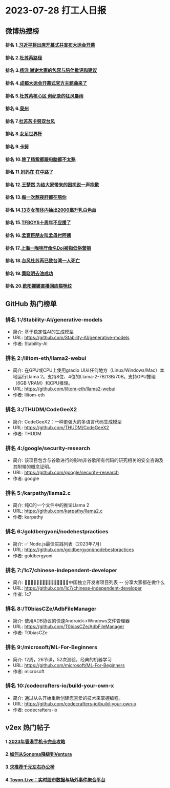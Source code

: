 # 2023-07-28 打工人日报


## 微博热搜榜

#### 排名 1.[习近平将出席开幕式并宣布大运会开幕](https://s.weibo.com/weibo?q=习近平将出席开幕式并宣布大运会开幕)
#### 排名 2.[杜苏芮路径](https://s.weibo.com/weibo?q=杜苏芮路径)
#### 排名 3.[杨洋 谢谢大家的包容与陪伴批评和建议](https://s.weibo.com/weibo?q=杨洋谢谢大家的包容与陪伴批评和建议)
#### 排名 4.[成都大运会开幕式官方主题曲来了](https://s.weibo.com/weibo?q=成都大运会开幕式官方主题曲来了)
#### 排名 5.[杜苏芮核心区 创纪录的狂风暴雨](https://s.weibo.com/weibo?q=杜苏芮核心区创纪录的狂风暴雨)
#### 排名 6.[泉州](https://s.weibo.com/weibo?q=泉州)
#### 排名 7.[杜苏芮卡努双台风](https://s.weibo.com/weibo?q=杜苏芮卡努双台风)
#### 排名 8.[女足世界杯](https://s.weibo.com/weibo?q=女足世界杯)
#### 排名 9.[卡努](https://s.weibo.com/weibo?q=卡努)
#### 排名 10.[除了杨紫都跟电脑都不太熟](https://s.weibo.com/weibo?q=除了杨紫都跟电脑都不太熟)
#### 排名 11.[妈妈在 在中路了](https://s.weibo.com/weibo?q=妈妈在在中路了)
#### 排名 12.[王楚然 为给大家带来的困扰说一声抱歉](https://s.weibo.com/weibo?q=王楚然为给大家带来的困扰说一声抱歉)
#### 排名 13.[每一次熬夜肝都在陪你](https://s.weibo.com/weibo?q=每一次熬夜肝都在陪你)
#### 排名 14.[13岁女孩体内抽出2000毫升乳白色血](https://s.weibo.com/weibo?q=13岁女孩体内抽出2000毫升乳白色血)
#### 排名 15.[TFBOYS十周年不应援了](https://s.weibo.com/weibo?q=TFBOYS十周年不应援了)
#### 排名 16.[孟宴臣朋友叫孟母付阿姨](https://s.weibo.com/weibo?q=孟宴臣朋友叫孟母付阿姨)
#### 排名 17.[上海一咖啡厅命名Doi被指低俗营销](https://s.weibo.com/weibo?q=上海一咖啡厅命名Doi被指低俗营销)
#### 排名 18.[台风杜苏芮已致台湾一人死亡](https://s.weibo.com/weibo?q=台风杜苏芮已致台湾一人死亡)
#### 排名 19.[黄晓明去油成功](https://s.weibo.com/weibo?q=黄晓明去油成功)
#### 排名 20.[欧阳娜娜直播回应猫咪纹](https://s.weibo.com/weibo?q=欧阳娜娜直播回应猫咪纹)
## GitHub 热门榜单

### 排名 1:/Stability-AI/generative-models
- 简介: 基于稳定性AI的生成模型
- URL: https://github.com/Stability-AI/generative-models
- 作者: Stability-AI 

### 排名 2:/liltom-eth/llama2-webui
- 简介: 在GPU或CPU上使用gradio UI从任何地方（Linux/Windows/Mac）本地运行Llama 2。支持8位、4位的Llama-2-7B/13B/70B。支持GPU推理（6GB VRAM）和CPU推理。
- URL: https://github.com/liltom-eth/llama2-webui
- 作者: liltom-eth 

### 排名 3:/THUDM/CodeGeeX2
- 简介: CodeGeeX2：一种更强大的多语言代码生成模型
- URL: https://github.com/THUDM/CodeGeeX2
- 作者: THUDM 

### 排名 4:/google/security-research
- 简介: 该项目包含与谷歌进行的影响非谷歌所有代码的研究相关的安全咨询及其附带的概念证明。
- URL: https://github.com/google/security-research
- 作者: google 

### 排名 5:/karpathy/llama2.c
- 简介: 纯C的一个文件中的推论Llama 2
- URL: https://github.com/karpathy/llama2.c
- 作者: karpathy 

### 排名 6:/goldbergyoni/nodebestpractices
- 简介: ✅ Node.js最佳实践列表（2023年7月）
- URL: https://github.com/goldbergyoni/nodebestpractices
- 作者: goldbergyoni 

### 排名 7:/1c7/chinese-independent-developer
- 简介: 👩🏿‍💻👨🏾‍💻👩🏼‍💻👨🏽‍💻👩🏻‍💻中国独立开发者项目列表 -- 分享大家都在做什么
- URL: https://github.com/1c7/chinese-independent-developer
- 作者: 1c7 

### 排名 8:/T0biasCZe/AdbFileManager
- 简介: 使用ADB协议的快速Android<->Windows文件管理器
- URL: https://github.com/T0biasCZe/AdbFileManager
- 作者: T0biasCZe 

### 排名 9:/microsoft/ML-For-Beginners
- 简介: 12周，26节课，52次测验，经典的机器学习
- URL: https://github.com/microsoft/ML-For-Beginners
- 作者: microsoft 

### 排名 10:/codecrafters-io/build-your-own-x
- 简介: 通过从头开始重新创建您喜爱的技术来掌握编程。
- URL: https://github.com/codecrafters-io/build-your-own-x
- 作者: codecrafters-io 

## v2ex 热门帖子

#### 1.[2023年香港手机卡完全攻略](https://www.v2ex.com/t/960393#reply4)
#### 2.[如何从Sonoma降级到Ventura](https://www.v2ex.com/t/960396#reply1)
#### 3.[求推荐千元左右办公椅](https://www.v2ex.com/t/960394#reply0)
#### 4.[Toyon.Live：实时股市数据与场外事件聚合平台](https://www.v2ex.com/t/960397#reply0)

